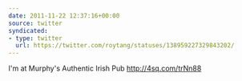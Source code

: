 ```yaml
---
date: 2011-11-22 12:37:16+00:00
source: twitter
syndicated:
- type: twitter
  url: https://twitter.com/roytang/statuses/138959227329843202/
---
```


I'm at Murphy's Authentic Irish Pub http://4sq.com/trNn88